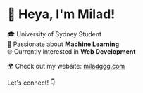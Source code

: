 # 👋 Heya, I'm Milad!

🎓 University of Sydney Student  
🤖 Passionate about **Machine Learning**  
🌐 Currently interested in **Web Development**

🌍 Check out my website: [miladggg.com](https://miladggg.com/)

Let's connect! 👇
